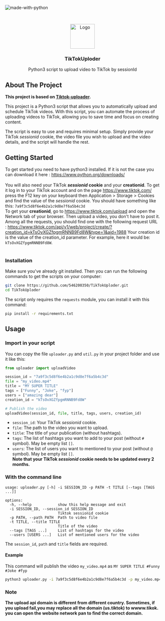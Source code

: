 ![made-with-python](https://img.shields.io/badge/Made%20with-Python3-brightgreen)

<!-- LOGO -->
<br />
<p align="center">
  <img src="https://user-images.githubusercontent.com/54740007/212677385-8f453f16-06fd-41e2-83a6-8a25d5435418.png" alt="Logo" width="80" height="80">

  <h3 align="center">TikTokUploder</h3>

  <p align="center">
    Python3 script to upload video to TikTok by sessionId
    <br />
    </p>
</p>


## About The Project

**This project is based on [Tiktok-uploader](https://github.com/MiniGlome/Tiktok-uploader.git).**

This project is a Python3 script that allows you to automatically upload and schedule TikTok videos. With this script, you can automate the process of uploading videos to TikTok, allowing you to save time and focus on creating content.

The script is easy to use and requires minimal setup. Simply provide your TikTok *sessionid* cookie, the video file you wish to upload and the video details, and the script will handle the rest.

## Getting Started
To get started you need to have python3 installed. If it is not the case you can download it here : https://www.python.org/downloads/<br><br>
You will also need your TikTok ***sessionid* cookie** and your **creationid**. 
To get it log in to your TikTok account and on the page https://www.tiktok.com/ press the F12 key on your keyboard then Application > Storage > Cookies and find the value of the *sessionid* cookie. You should have something like this: `7a9f3c5d8f6e4b2a1c9d8e7f6a5b4c3d` <br>
To get your **creationid**, go to https://www.tiktok.com/upload and open the Network tab of your browser. Then upload a video, you don't have to post it. Among all the requests, you should find one with the following request URL : https://www.tiktok.com/api/v1/web/project/create/?creation_id=kTsOvXGZfpgmRNNB9Fd8W&type=1&aid=1988
Your creation id is the value of the creation_id parameter. For example, here it would be: `kTsOvXGZfpgmRNNB9Fd8W`.
<br><br>




### Installation
Make sure you've already git installed. Then you can run the following commands to get the scripts on your computer:
   ```sh
   git clone https://github.com/546200350/TikTokUploder.git
   cd TikTokUploder
   ```
The script only requires the `requests` module, you can install it with this command:
```sh
pip install -r requirements.txt
```
   
## Usage
### Import in your script
You can copy the file `uploader.py` and `util.py` in your project folder and use it like this:
```python
from uploader import uploadVideo

session_id = "7a9f3c5d8f6e4b2a1c9d8e7f6a5b4c3d"
file = "my_video.mp4"
title = "MY SUPER TITLE"
tags = ["Funny", "Joke", "fyp"]
users = ["amazing dear"]
creation_id = "kTsOvXGZfpgmRNNB9Fd8W"

# Publish the video
uploadVideo(session_id, file, title, tags, users, creation_id)
```
- `session_id`: Your TikTok *sessionid* cookie.<br>
- `file`: The path to the video you want to upload.<br>
- `title`: The title of your publication (without hashtags).<br>
- `tags`: The list of hashtags you want to add to your post (without `#` symbol). May be empty list `[]`.<br>
- `users`: The list of users you want to mentioned to your post (without `@` symbol). May be empty list `[]`.<br>
**Note that your TikTok *sessionid* cookie needs to be updated every 2 months.**

### With the command line
```
usage: uploader.py [-h] -i SESSION_ID -p PATH -t TITLE [--tags [TAGS ...]]

options:
  -h, --help            show this help message and exit
  -i SESSION_ID, --session_id SESSION_ID
                        Tiktok sessionid cookie
  -p PATH, --path PATH  Path to video file
  -t TITLE, --title TITLE
                        Title of the video
  --tags [TAGS ...]     List of hashtags for the video
  --users [USERS ...]   List of mentioned users for the video
```                        
The `session_id`, `path` and `title` fields are required.
    
#### Example
This command will publish the video `my_video.mp4` as `MY SUPER TITLE #Funny #Joke #fyp`
```sh
python3 uploader.py -i 7a9f3c5d8f6e4b2a1c9d8e7f6a5b4c3d -p my_video.mp4 -t "MY SUPER TITLE" --tags Funny Joke Fyp --users amazing
```
### Note
 <b>The upload api domain is different from different country. Sometimes, if you upload fail,you may replace all the domain (us.tiktok) to wwww.tikok. you can open the website network pan to find the correct domain.</b>
